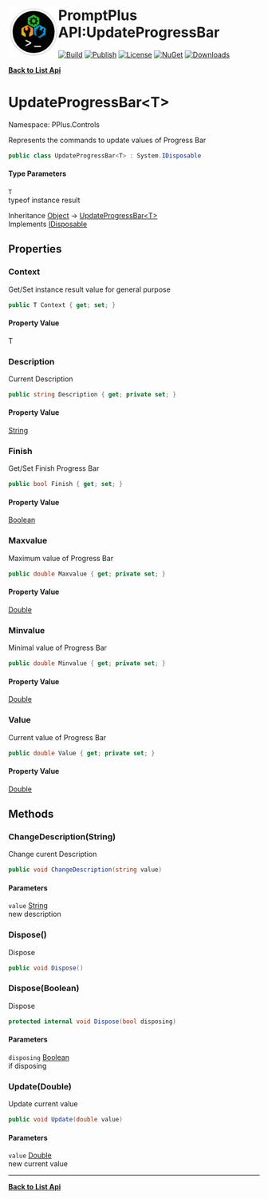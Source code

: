 # <img align="left" width="100" height="100" src="../images/icon.png">PromptPlus API:UpdateProgressBar<T> 

[![Build](https://github.com/FRACerqueira/PromptPlus/workflows/Build/badge.svg)](https://github.com/FRACerqueira/PromptPlus/actions/workflows/build.yml)
[![Publish](https://github.com/FRACerqueira/PromptPlus/actions/workflows/publish.yml/badge.svg)](https://github.com/FRACerqueira/PromptPlus/actions/workflows/publish.yml)
[![License](https://img.shields.io/github/license/FRACerqueira/PromptPlus)](https://github.com/FRACerqueira/PromptPlus/blob/master/LICENSE)
[![NuGet](https://img.shields.io/nuget/v/PromptPlus)](https://www.nuget.org/packages/PromptPlus/)
[![Downloads](https://img.shields.io/nuget/dt/PromptPlus)](https://www.nuget.org/packages/PromptPlus/)

[**Back to List Api**](./apis.md)

# UpdateProgressBar&lt;T&gt;

Namespace: PPlus.Controls

Represents the commands to update values of Progress Bar

```csharp
public class UpdateProgressBar<T> : System.IDisposable
```

#### Type Parameters

`T`<br>
typeof instance result

Inheritance [Object](https://docs.microsoft.com/en-us/dotnet/api/system.object) → [UpdateProgressBar&lt;T&gt;](./pplus.controls.updateprogressbar-1.md)<br>
Implements [IDisposable](https://docs.microsoft.com/en-us/dotnet/api/system.idisposable)

## Properties

### <a id="properties-context"/>**Context**

Get/Set instance result value for general purpose

```csharp
public T Context { get; set; }
```

#### Property Value

T<br>

### <a id="properties-description"/>**Description**

Current Description

```csharp
public string Description { get; private set; }
```

#### Property Value

[String](https://docs.microsoft.com/en-us/dotnet/api/system.string)<br>

### <a id="properties-finish"/>**Finish**

Get/Set Finish Progress Bar

```csharp
public bool Finish { get; set; }
```

#### Property Value

[Boolean](https://docs.microsoft.com/en-us/dotnet/api/system.boolean)<br>

### <a id="properties-maxvalue"/>**Maxvalue**

Maximum value of Progress Bar

```csharp
public double Maxvalue { get; private set; }
```

#### Property Value

[Double](https://docs.microsoft.com/en-us/dotnet/api/system.double)<br>

### <a id="properties-minvalue"/>**Minvalue**

Minimal value of Progress Bar

```csharp
public double Minvalue { get; private set; }
```

#### Property Value

[Double](https://docs.microsoft.com/en-us/dotnet/api/system.double)<br>

### <a id="properties-value"/>**Value**

Current value of Progress Bar

```csharp
public double Value { get; private set; }
```

#### Property Value

[Double](https://docs.microsoft.com/en-us/dotnet/api/system.double)<br>

## Methods

### <a id="methods-changedescription"/>**ChangeDescription(String)**

Change curent Description

```csharp
public void ChangeDescription(string value)
```

#### Parameters

`value` [String](https://docs.microsoft.com/en-us/dotnet/api/system.string)<br>
new description

### <a id="methods-dispose"/>**Dispose()**

Dispose

```csharp
public void Dispose()
```

### <a id="methods-dispose"/>**Dispose(Boolean)**

Dispose

```csharp
protected internal void Dispose(bool disposing)
```

#### Parameters

`disposing` [Boolean](https://docs.microsoft.com/en-us/dotnet/api/system.boolean)<br>
if disposing

### <a id="methods-update"/>**Update(Double)**

Update current value

```csharp
public void Update(double value)
```

#### Parameters

`value` [Double](https://docs.microsoft.com/en-us/dotnet/api/system.double)<br>
new current value


- - -
[**Back to List Api**](./apis.md)
